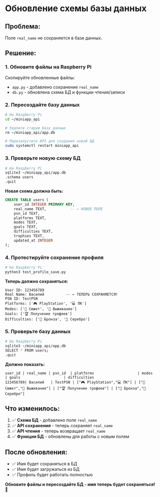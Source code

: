 # Обновление схемы базы данных

## Проблема:
Поле `real_name` не сохраняется в базе данных.

## Решение:

### 1. Обновите файлы на Raspberry Pi

Скопируйте обновленные файлы:
- `app.py` - добавлено сохранение `real_name`
- `db.py` - обновлена схема БД и функции чтения/записи

### 2. Пересоздайте базу данных

```bash
# На Raspberry Pi
cd ~/miniapp_api

# Удалите старую базу данных
rm ~/miniapp_api/app.db

# Перезапустите API для создания новой БД
sudo systemctl restart miniapp_api
```

### 3. Проверьте новую схему БД

```bash
# На Raspberry Pi
sqlite3 ~/miniapp_api/app.db
.schema users
.quit
```

**Новая схема должна быть:**
```sql
CREATE TABLE users (
    user_id INTEGER PRIMARY KEY,
    real_name TEXT,           -- ← НОВОЕ ПОЛЕ
    psn_id TEXT,
    platforms TEXT,
    modes TEXT,
    goals TEXT,
    difficulties TEXT,
    trophies TEXT,
    updated_at INTEGER
);
```

### 4. Протестируйте сохранение профиля

```bash
# На Raspberry Pi
python3 test_profile_save.py
```

**Теперь должно сохраняться:**
```
User ID: 123456789
Real Name: Василий          -- ← ТЕПЕРЬ СОХРАНЯЕТСЯ!
PSN ID: TestPSN
Platforms: ['🎮 PlayStation', '💻 ПК']
Modes: ['📖 Сюжет', '🏹 Выживание']
Goals: ['🏆 Получение трофеев']
Difficulties: ['🥉 Бронза', '🥈 Серебро']
```

### 5. Проверьте базу данных

```bash
# На Raspberry Pi
sqlite3 ~/miniapp_api/app.db
SELECT * FROM users;
.quit
```

**Должно показать:**
```
user_id | real_name | psn_id  | platforms                    | modes                    | goals                    | difficulties
123456789| Василий   | TestPSN | ["🎮 PlayStation","💻 ПК"] | ["📖 Сюжет","🏹 Выживание"] | ["🏆 Получение трофеев"] | ["🥉 Бронза","🥈 Серебро"]
```

## Что изменилось:

1. ✅ **Схема БД** - добавлено поле `real_name`
2. ✅ **API сохранения** - теперь сохраняет `real_name`
3. ✅ **API чтения** - теперь возвращает `real_name`
4. ✅ **Функции БД** - обновлены для работы с новым полем

## После обновления:

- ✅ Имя будет сохраняться в БД
- ✅ Имя будет загружаться из БД
- ✅ Профиль будет работать полностью

**Обновите файлы и пересоздайте БД - имя теперь будет сохраняться!** 🎯
